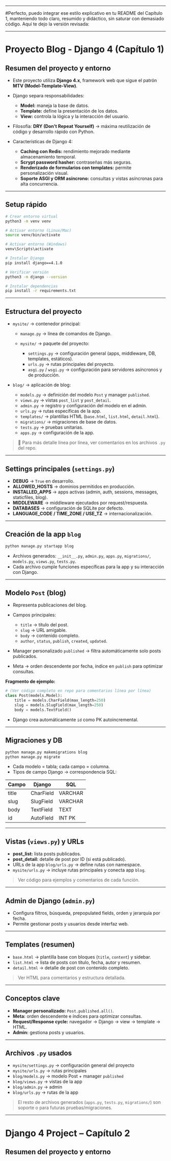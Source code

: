 
---

#Perfecto, puedo integrar ese estilo explicativo en tu README del Capítulo 1, manteniendo todo claro, resumido y didáctico, sin saturar con demasiado código. Aquí te dejo la versión revisada:

---

# Proyecto Blog - Django 4 (Capítulo 1)

## Resumen del proyecto y entorno

* Este proyecto utiliza **Django 4.x**, framework web que sigue el patrón **MTV (Model-Template-View)**.
* Django separa responsabilidades:

  * **Model:** maneja la base de datos.
  * **Template:** define la presentación de los datos.
  * **View:** controla la lógica y la interacción del usuario.
* Filosofía: **DRY (Don't Repeat Yourself)** → máxima reutilización de código y desarrollo rápido con Python.
* Características de Django 4:

  * **Caching con Redis:** rendimiento mejorado mediante almacenamiento temporal.
  * **Scrypt password hasher:** contraseñas más seguras.
  * **Renderizado de formularios con templates:** permite personalización visual.
  * **Soporte ASGI y ORM asíncrono:** consultas y vistas asíncronas para alta concurrencia.

---

## Setup rápido

```bash
# Crear entorno virtual
python3 -m venv venv

# Activar entorno (Linux/Mac)
source venv/bin/activate

# Activar entorno (Windows)
venv\Scripts\activate

# Instalar Django
pip install django==4.1.0

# Verificar versión
python3 -m django --version

# Instalar dependencias
pip install -r requirements.txt
```

---

## Estructura del proyecto

* `mysite/` → contenedor principal:

  * `manage.py` → línea de comandos de Django.
  * `mysite/` → paquete del proyecto:

    * `settings.py` → configuración general (apps, middleware, DB, templates, estáticos).
    * `urls.py` → rutas principales del proyecto.
    * `asgi.py` / `wsgi.py` → configuración para servidores asíncronos y de producción.

* `blog/` → aplicación de blog:

  * `models.py` → definición del modelo `Post` y manager `published`.
  * `views.py` → vistas `post_list` y `post_detail`.
  * `admin.py` → registro y configuración del modelo en el admin.
  * `urls.py` → rutas específicas de la app.
  * `templates/` → plantillas HTML (`base.html`, `list.html`, `detail.html`).
  * `migrations/` → migraciones de base de datos.
  * `tests.py` → pruebas unitarias.
  * `apps.py` → configuración de la app.

> 🔗 Para más detalle línea por línea, ver comentarios en los archivos `.py` del repo.

---

## Settings principales (`settings.py`)

* **DEBUG** → `True` en desarrollo.
* **ALLOWED\_HOSTS** → dominios permitidos en producción.
* **INSTALLED\_APPS** → apps activas (admin, auth, sessions, messages, staticfiles, blog).
* **MIDDLEWARE** → middleware ejecutados por request/respuesta.
* **DATABASES** → configuración de SQLite por defecto.
* **LANGUAGE\_CODE / TIME\_ZONE / USE\_TZ** → internacionalización.

---

## Creación de la app `blog`

```bash
python manage.py startapp blog
```

* Archivos generados: `__init__.py`, `admin.py`, `apps.py`, `migrations/`, `models.py`, `views.py`, `tests.py`.
* Cada archivo cumple funciones específicas para la app y su interacción con Django.

---

## Modelo `Post` (blog)

* Representa publicaciones del blog.
* Campos principales:

  * `title` → título del post.
  * `slug` → URL amigable.
  * `body` → contenido completo.
  * `author`, `status`, `publish`, `created`, `updated`.
* Manager personalizado `published` → filtra automáticamente solo posts publicados.
* Meta → orden descendente por fecha, índice en `publish` para optimizar consultas.

**Fragmento de ejemplo:**

```python
# (Ver código completo en repo para comentarios línea por línea)
class Post(models.Model):
    title = models.CharField(max_length=250)
    slug = models.SlugField(max_length=250)
    body = models.TextField()
```

* Django crea automáticamente `id` como PK autoincremental.

---

## Migraciones y DB

```bash
python manage.py makemigrations blog
python manage.py migrate
```

* Cada modelo = tabla; cada campo = columna.
* Tipos de campo Django → correspondencia SQL:

| Campo | Django    | SQL     |
| ----- | --------- | ------- |
| title | CharField | VARCHAR |
| slug  | SlugField | VARCHAR |
| body  | TextField | TEXT    |
| id    | AutoField | INT PK  |

---

## Vistas (`views.py`) y URLs

* **post\_list:** lista posts publicados.
* **post\_detail:** detalle de post por ID (si está publicado).
* URLs de la app `blog/urls.py` → define rutas con namespace.
* `mysite/urls.py` → incluye rutas principales y conecta app `blog`.

> Ver código para ejemplos y comentarios de cada función.

---

## Admin de Django (`admin.py`)

* Configura filtros, búsqueda, prepopulated fields, orden y jerarquía por fecha.
* Permite gestionar posts y usuarios desde interfaz web.

---

## Templates (resumen)

* `base.html` → plantilla base con bloques (`title`, `content`) y sidebar.
* `list.html` → lista de posts con título, fecha, autor y resumen.
* `detail.html` → detalle de post con contenido completo.

> Ver HTML para comentarios y estructura detallada.

---

## Conceptos clave

* **Manager personalizado:** `Post.published.all()`.
* **Meta:** orden descendente e índices para optimizar consultas.
* **Request/Response cycle:** navegador → Django → view → template → HTML.
* **Admin:** gestiona posts y usuarios.

---

## Archivos `.py` usados

* `mysite/settings.py` → configuración general del proyecto
* `mysite/urls.py` → rutas principales
* `blog/models.py` → modelo Post + manager `published`
* `blog/views.py` → vistas de la app
* `blog/admin.py` → admin
* `blog/urls.py` → rutas de la app

> El resto de archivos generados (`apps.py`, `tests.py`, `migrations/`) son soporte o para futuras pruebas/migraciones.

---
# Django 4  Project – Capítulo 2
## Resumen del proyecto y entorno

